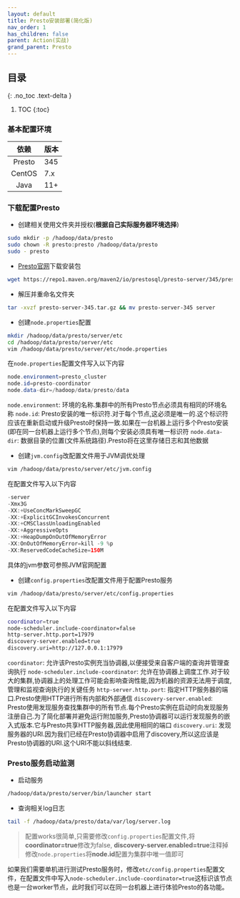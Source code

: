 ```yaml
---
layout: default
title: Presto安装部署(简化版)
nav_order: 1
has_children: false
parent: Action(实战)
grand_parent: Presto
---
```


## 目录
{: .no_toc .text-delta }

1. TOC
{:toc}

### 基本配置环境

|依赖|版本|
|:---:|---|
|Presto|345|
|CentOS|7.x|
|Java|11+|

### 下载配置Presto

- 创建相关使用文件夹并授权(**根据自己实际服务器环境选择**)

```bash
sudo mkdir -p /hadoop/data/presto
sudo chown -R presto:presto /hadoop/data/presto
sudo - presto
```

- [Presto官网](https://prestosql.io/download.html)下载安装包

```bash
wget https://repo1.maven.org/maven2/io/prestosql/presto-server/345/presto-server-345.tar.gz
```

- 解压并重命名文件夹

```bash
tar -xvzf presto-server-345.tar.gz && mv presto-server-345 server
```

- 创建`node.properties`配置

```bash
mkdir /hadoop/data/presto/server/etc
cd /hadoop/data/presto/server/etc
vim /hadoop/data/presto/server/etc/node.properties
```

在`node.properties`配置文件写入以下内容

```java
node.environment=presto_cluster
node.id=presto-coordinator
node.data-dir=/hadoop/data/presto/data
```

`node.environment`: 环境的名称.集群中的所有Presto节点必须具有相同的环境名称
`node.id`: Presto安装的唯一标识符.对于每个节点,这必须是唯一的.这个标识符应该在重新启动或升级Presto时保持一致.如果在一台机器上运行多个Presto安装(即在同一台机器上运行多个节点),则每个安装必须具有唯一标识符
`node.data-dir`: 数据目录的位置(文件系统路径).Presto将在这里存储日志和其他数据

- 创建`jvm.config`改配置文件用于JVM调优处理

```bash
vim /hadoop/data/presto/server/etc/jvm.config
```

在配置文件写入以下内容

```java
-server
-Xmx3G
-XX:+UseConcMarkSweepGC
-XX:+ExplicitGCInvokesConcurrent
-XX:+CMSClassUnloadingEnabled
-XX:+AggressiveOpts
-XX:+HeapDumpOnOutOfMemoryError
-XX:OnOutOfMemoryError=kill -9 %p
-XX:ReservedCodeCacheSize=150M
```

具体的jvm参数可参照JVM官网配置

- 创建`config.properties`改配置文件用于配置Presto服务

```bash
vim /hadoop/data/presto/server/etc/config.properties
```

在配置文件写入以下内容

```bash
coordinator=true
node-scheduler.include-coordinator=false
http-server.http.port=17979
discovery-server.enabled=true
discovery.uri=http://127.0.0.1:17979
```

`coordinator`: 允许该Presto实例充当协调器,以便接受来自客户端的查询并管理查询执行
`node-scheduler.include-coordinator`: 允许在协调器上调度工作.对于较大的集群,协调器上的处理工作可能会影响查询性能,因为机器的资源无法用于调度,管理和监视查询执行的关键任务
`http-server.http.port`: 指定HTTP服务器的端口.Presto使用HTTP进行所有内部和外部通信
`discovery-server.enabled`: Presto使用发现服务查找集群中的所有节点.每个Presto实例在启动时向发现服务注册自己.为了简化部署并避免运行附加服务,Presto协调器可以运行发现服务的嵌入式版本.它与Presto共享HTTP服务器,因此使用相同的端口
`discovery.uri`: 发现服务器的URI.因为我们已经在Presto协调器中启用了discovery,所以这应该是Presto协调器的URI.这个URI不能以斜线结束.

### Presto服务启动监测

- 启动服务

```bash
/hadoop/data/presto/server/bin/launcher start
```

- 查询相关log日志

```bash
tail -f /hadoop/data/presto/data/var/log/server.log
```

> 配置works很简单,只需要修改`config.properties`配置文件,将**coordinator=true**修改为false, **discovery-server.enabled=true**注释掉
> 修改`node.properties`将**node.id**配置为集群中唯一值即可

如果我们需要单机进行测试Presto服务时，修改`etc/config.properties`配置文件，在配置文件中写入`node-scheduler.include-coordinator=true`这标识该节点也是一台worker节点，此时我们可以在同一台机器上进行体验Presto的各功能。
